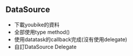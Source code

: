 ## DataSource 
- 下載youbike的資料
- 全部使用type method()
- 使用datatask的callback完成(沒有使用delegate)
- 自訂DataSource Delegate